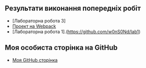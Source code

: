 ## Результати виконання попередніх робіт
- [Лабораторна робота 3]
- [Проект на Webpack](https://github.com/w0nS0Nd/webpack-project)
- [Лабораторна робота 1].(https://github.com/w0nS0Nd/lab1)

## Моя особиста сторінка на GitHub
- [Моя GitHub сторінка](https://github.com/w0nS0Nd)
